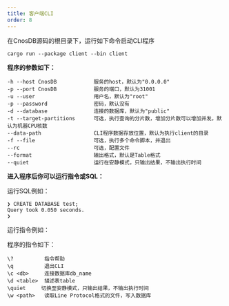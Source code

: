 ```yaml
---
title: 客户端CLI
order: 8
---
```


在CnosDB源码的根目录下，运行如下命令启动CLI程序

```shell
cargo run --package client --bin client
```

**程序的参数如下：**

```
-h --host CnosDB            服务的host，默认为"0.0.0.0"
-p --port CnosDB            服务的端口，默认为31001
-u --user                   用户名，默认为"root"
-p --password               密码，默认没有
-d --database               连接的数据库，默认为"public"
-t --target-partitions      可选，执行查询的分片数，增加分片数可以增加并发。默认为机器CPU核数
--data-path                 CLI程序数据存放位置，默认为执行client的目录
-f --file                   可选，执行多个命令脚本，并退出
--rc                        可选，配置文件
--format                    输出格式，默认是Table格式
--quiet                     运行在安静模式，只输出结果，不输出执行时间
```

**进入程序后你可以运行指令或SQL：**

运行SQL例如：
```
❯ CREATE DATABASE test;
Query took 0.050 seconds.
❯ 
```

运行指令例如：

程序的指令如下：

```
\?          指令帮助
\q          退出CLI
\c <db>     连接数据库db_name
\d <table>  描述表table
\quiet     切换至安静模式，只输出结果，不输出执行时间
\w <path>   读取Line Protocol格式的文件，写入数据库
```

